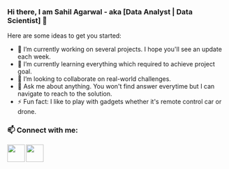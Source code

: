 ### Hi there, I am Sahil Agarwal - aka [Data Analyst | Data Scientist] 👋

<!-- 🤔 I’m looking for help with thinking......
**agarwalsahil2013/agarwalsahil2013** is a ✨ _special_ ✨ repository because its `README.md` (this file) appears on your GitHub profile. - 📫 -->

Here are some ideas to get you started:

- 🔭 I’m currently working on several projects. I hope you'll see an update each week.
- 🌱 I’m currently learning everything which required to achieve project goal. 
- 👯 I’m looking to collaborate on real-world challenges.
- 💬 Ask me about anything. You won't find answer everytime but I can navigate to reach to the solution.
- ⚡ Fun fact: I like to play with gadgets whether it's remote control car or drone. 

### 📫 Connect with me:
<a href="https://www.linkedin.com/in/sahil-agarwal-"><img align="left" width="40px" src="https://image.flaticon.com/icons/png/512/61/61109.png" /></a>
<a href="https://www.linkedin.com/in/sahil-agarwal-"><img align="left" width="40px" src="https://i1.wp.com/scrapyardexhibit.org/wp-content/uploads/2019/10/instagram-icon-black-and-white-png-7.png?fit=512%2C512" /></a>


